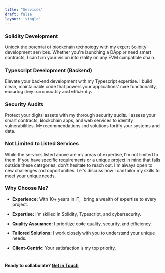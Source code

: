 ```yaml
---
title: "Services"
draft: false
layout: 'single'
---
```


### Solidity Development

Unlock the potential of blockchain technology with my expert Solidity development services. Whether you're launching a DApp or need smart contracts, I can turn your vision into reality on any EVM compatible chain.

### Typescript Development (Backend)

Elevate your backend development with my Typescript expertise. I build clean, maintainable code that powers your applications' core functionality, ensuring they run smoothly and efficiently.

### Security Audits

Protect your digital assets with my thorough security audits. I assess your smart contracts, blockchain apps, and web services to identify vulnerabilities. My recommendations and solutions fortify your systems and data.

### Not Limited to Listed Services

While the services listed above are my areas of expertise, I'm not limited to them. If you have specific requirements or a unique project in mind that falls outside these categories, don't hesitate to reach out. I'm always open to new challenges and opportunities. Let's discuss how I can tailor my skills to meet your unique needs.

### Why Choose Me?

- **Experience:** With 10+ years in IT, I bring a wealth of expertise to every project.

- **Expertise:** I'm skilled in Solidity, Typescript, and cybersecurity.

- **Quality Assurance:** I prioritize code quality, security, and efficiency.

- **Tailored Solutions:** I work closely with you to understand your unique needs.

- **Client-Centric:** Your satisfaction is my top priority.

#
#
#### Ready to collaborate? [Get in Touch](/contact)

